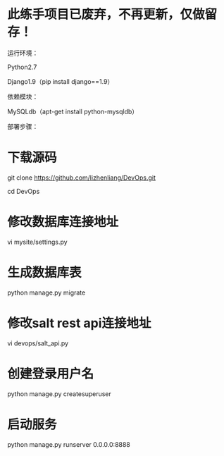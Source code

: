# 此练手项目已废弃，不再更新，仅做留存！

运行环境：

Python2.7

Django1.9（pip install django==1.9）

依赖模块：

MySQLdb（apt-get install python-mysqldb）

部署步骤：
# 下载源码
git clone https://github.com/lizhenliang/DevOps.git

cd DevOps
# 修改数据库连接地址
vi mysite/settings.py   
# 生成数据库表
python manage.py migrate 
# 修改salt rest api连接地址
vi devops/salt_api.py 
# 创建登录用户名
python manage.py createsuperuser 
# 启动服务
python manage.py runserver 0.0.0.0:8888 
